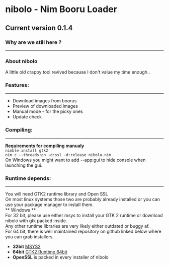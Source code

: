 # **nibolo - Nim Booru Loader**
## Current version 0.1.4
### Why are we still here ?
------------------------
### About nibolo
A little old crappy tool revived because I don't value my time enough..

### Features:
------------------------
* Download images from boorus
* Preview of downloaded images
* Manual mode - for the picky ones
* Update check

### Compiling:
------------------------
**Requirements for compiling manualy**  
`nimble install gtk2`  
`nim c --threads:on -d:ssl -d:release nibolo.nim`  
On Windows you might want to add --app:gui to hide console when launching the gui.  

### Runtime depends:
------------------------
You will need GTK2 runtime library and Open SSL  
On most linux systems those two are probably already installed or you can use your package manager to install them.  
** Windows **  
For 32 bit, please use either msys to install your GTK 2 runtime or download nibolo with gtk packed inside.  
Any other runtime libraries are very likely either outdated or buggy af.  
For 64 bit, there is well maintained repository on github linked below where you can grab installers.  
* **32bit** [MSYS2](http://www.msys2.org/)
* **64bit** [GTK2 Runtime 64bit](https://github.com/tschoonj/GTK-for-Windows-Runtime-Environment-Installer/releases)
* **OpenSSL** is packed in every installer of nibolo